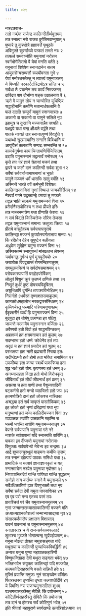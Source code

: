 ```yaml
---
title: ०२९

---
```

नारदउवाच-  
ततो गच्छेत राजेन्द्र कालिन्दीतीर्थमुत्तमम्  
तत्र स्नात्वा नरो राजन्न दुर्गतिमवाप्नुयात् १  
पुष्करे तु कुरुक्षेत्रे ब्रह्मावर्त्ते पृथूदके  
अविमुक्ते सुवर्णाख्ये यत्फलं लभते नरः २  
तत्फलं समवाप्नोति यमुनायां नरोत्तम  
स्वर्गभोगेतिरागो वै येषां मनसि वर्तते ३  
यमुनायां विशेषेण स्नानदानेन सत्तम  
आयुरारोग्यसम्पत्तौ रूपयौवनता गुणे ४  
येषां मनोरथस्तैस्तु न त्याज्यं यमुनाजलम्  
ये बिभ्यति नरकादेर्दारिद्र्योऽत्र सन्ति च ५  
सर्वथा तैः प्रयत्नेन तत्र कार्यं निमज्जनम्  
दारिद्र्य पाप दौर्भाग्य पङ्क प्रक्षालनाय वै ६  
ऋते वै यामुनं तोयं न चान्योस्ति युधिष्ठिर  
श्रद्धाहीनानि कर्माणि मतान्यर्धफलानि वै  
फलं ददाति सम्पूर्णं यामुनं स्नानमात्रतः ७  
अकामो वा सकामो वा यामुने सलिले नृप  
इहामुत्र च दुःखानि मज्जनान्नैव पश्यति ८  
पक्षद्वये यथा चन्द्र क्षीःयते वर्द्धते तथा  
पातकं नश्यते तत्र स्नानात्पुण्यं विवर्द्धते ९  
यथाब्धौ सुखमायान्ति रत्नानि विविधानि च  
आयुर्वित्तं कलत्राणि सम्पदः सम्भवन्ति च १०  
कामधेनुर्यथा कामं चिन्तामणिर्विचिन्तितम्  
ददाति यमुनास्नानं तद्वत्सर्वं मनोरथम् ११  
कृते तपः परं ज्ञानं त्रेतायां यजनं तथा  
द्वापरे च कलौ दानं कालिन्दी सर्वदा शुभा १२  
सर्वेषां सर्ववर्णानामाश्रमाणां च भूपते  
यामुने मज्जनं धर्मं धाराभिः खलु वर्षति १३  
अस्मिन्वै भारते वर्षे कर्मभूमौ विशेषतः  
कालिन्द्यस्नायिनां नॄणां निष्फलं जन्मकीर्त्तितम् १४  
नैश्वर्यं गगने यद्वच्चान्द्रे ऽमायां तु मण्डले  
तद्वन्न भाति सत्कर्म यमुनामज्जनं विना १५  
व्रतैर्दानैस्तपोभिश्च न तथा प्रीयते हरिः  
तत्र मज्जनमात्रेण यथा प्रीणाति केशवः १६  
न समं विद्यते किञ्चित्तेजः सौरेण तेजसा  
तद्वन्न यमुनास्नानं समानाः क्रतुजाः क्रियाः १७  
प्रीतये वासुदेवस्य सर्वपापापनुत्तये  
कालिन्द्या मज्जनं कुर्य्यात्स्वर्गलाभाय मानवः १८  
किं रक्षितेन देहेन सुपुष्टेन बलीयसा  
अध्रुवेण सुदेहेन यमुना मज्जनं विना १९  
अस्थिस्तम्भं स्नायुबन्धं मांसक्षतज लेपनम्  
चर्मावनद्ध दुर्गन्धं पूर्णं मूत्रपुरीषयोः २०  
जराशोक विपद्व्याप्तं रोगमन्दिरमातुरम्  
रागमूलमनित्यं च सर्वदोषसमाश्रयम् २१  
परोपकारपापार्ति परद्रोहपरेर्षिकम्  
लोलुपं पिशुनं क्रूरं कृतघ्नं क्षणिकं तथा २२  
निष्ठुरं दुर्धरं दुष्टं दोषत्रयविदूषितम्  
अशुचितापि दुर्गन्धि तापत्रयविमोहितम् २३  
निसर्गतो ऽधर्मरतं तृष्णाशतसमाकुलम्  
कामक्रोधमहालोभ नरकद्वारसंस्थितम् २४  
कृमिवर्चस्तु भस्मादि परिणामगुणावहम्  
ईदृक्शरीरं व्यर्थं हि यमुनामज्जनं विना २५  
बुद्बुदा इव तोयेषु प्रत्यण्डा इव पक्षिषु  
जायन्ते मरणायैव यमुनास्नान वर्जिताः २६  
अवैष्णवो हतो विप्रो हतं श्राद्धमपिण्डकम्  
अब्रह्मण्यं हतं क्षत्रमनाचार हतं कुलम् २७  
सदम्भश्च हतो धर्म्मः क्रोधेनैव हतं तपः  
अदृढं च हतं ज्ञानं प्रमादेन हतं श्रुतम् २८  
परभक्त्या हता नारी ब्रह्मचारी स्त्रिया हतः  
अदीप्तेऽग्नौ हतो होमो हता भक्तिः समायिका २९  
उपजीव्या हता कन्या स्वार्थे पाकक्रिया हता  
शूद्र भक्षो हतो योगः कृपणस्य हतं धनम् ३०  
अनभ्यासहता विद्या हतो बोधो विरोधकृत्  
जीवितार्थं हतं तीर्थं जीवनार्थं हतं व्रतम् ३१  
असत्या च हता वाणी तथा पैशुन्यवादिनी  
षट्कर्णगो हतो मन्त्रो व्यग्रचित्तो हतो जपः ३२  
हतमश्रोत्रिये दानं हतो लोकश्च नास्तिकः  
अश्रद्धया हतं सर्वं यत्कृतं पारलौकिकम् ३३  
इह लोको हतो नॄणां दरिद्राणां यथा नृप  
मनुष्याणां हतं जन्म कालिदीमज्जनं विना ३४  
उपपातक सर्वाणि पातकानि महान्ति च  
भस्मी भवन्ति सर्वाणि यमुनामज्जनान्नृप ३५  
वेपन्ते सर्वपापानि यमुनायां गते नरे  
नाशके सर्वपापानां यदि स्नास्यति वारिणि ३६  
पावका इव दीप्यन्ते यमुनायां नरोत्तमाः  
विमुक्ताः सर्वपापेभ्यो मेघेभ्य इव चन्द्रमाः ३७  
आर्द्र शुष्कलघुस्थूलं वाङ्मनः कर्मभिः कृतम्  
तत्र स्नानं दहेत्पापं पावकः समिधो यथा ३८  
प्रामादिकं च यत्पापं ज्ञानाज्ञानकृतं च यत्  
स्नानमात्रेण नश्येत यमुनायां नृपोत्तम ३९  
निष्पापास्त्रिदिवं यान्ति पापिष्ठा यान्ति शुद्धताम्  
सन्देहो नात्र कर्तव्यः स्नाने वै यमुनाजले ४०  
सर्वेऽधिकारिणो ह्यत्र विष्णुभक्तौ तथा नृप  
सर्वेषां सर्वदा देवी यमुना पापनाशिका ४१  
एष एव परो मन्त्र एतच्च परमं तपः  
प्रायश्चित्तं परं चैव यमुनास्नानमुत्तमम् ४२  
नृणां जन्मान्तराभ्यासात्कालिन्दी मज्जने मतिः  
अध्यात्मज्ञानकौशल्यं जन्माभ्यासाद्यथा नृप ४३  
संसारकर्दमालेप प्रक्षालन विशारदम्  
पावनं पावनानां च यमुनास्नानमुत्तमम् ४४  
स्नातास्तत्र च ये राजन्सर्वकामफलप्रदे  
शुभांश्च भुञ्जते भोगांश्चन्द्र सूर्यग्रहोपमान् ४५  
यमुना मोक्षदा प्रोक्ता मथुरासङ्गता यदि  
मथुरायां च कालिन्दी पुण्याधिकविवर्द्धिनी ४६  
अन्यत्र यमुना पुण्या महापातकहारिणी  
विष्णुभक्तिप्रदा देवी मथुरा सङ्गता भवेत् ४७  
भक्तिभावेन संयुक्ता कालिन्द्यां यदि मज्जयेत्  
कल्पकोटिसहस्राणि वसते सन्निधौ हरेः ४८  
मुक्तिं प्रयान्ति मनुजाः नूनं साङ्ख्येन वर्जिताः  
पितरस्तस्य तृप्यन्ति तृप्ताः कल्पशतैर्दिवि ४९  
ये पिबन्ति नरा राजन्यमुनासलिलं शुभम्  
पञ्चगव्यसहस्रैस्तु सेवितैः किं प्रयोजनम् ५०  
कोटितीर्थसहस्रैस्तु सेवितैः किं प्रयोजनम्  
तत्र दानं च होमश्च सर्वं कोटिगुणं भवेत् ५१  
इति श्रीपाद्मे महापुराणे स्वर्गखण्डे ऊनत्रिंशोऽध्यायः २९